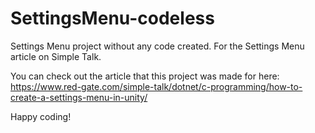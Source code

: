 # SettingsMenu-codeless
 Settings Menu project without any code created. For the Settings Menu article on Simple Talk.

You can check out the article that this project was made for here: https://www.red-gate.com/simple-talk/dotnet/c-programming/how-to-create-a-settings-menu-in-unity/

Happy coding!